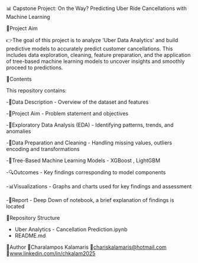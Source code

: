 📊 Capstone Project: On the Way? Predicting Uber Ride Cancellations with Machine Learning

🔹Project Aim

👉The goal of this project is to analyze 'Uber Data Analytics'  and build predictive models to accurately predict customer cancellations. This includes data exploration, cleaning, feature preparation, and the application of tree-based machine learning models to uncover insights and smoothly proceed to predictions.

🔹Contents

This repository contains:

-📄Data Description - Overview of the dataset and features

-🎯Project Aim - Problem statement and objectives

-🔎Exploratory Data Analysis (EDA) - Identifying patterns, trends, and anomalies

-🧹Data Preparation and Cleaning - Handling missing values, outliers encoding and transformations

-🌳Tree-Based Machine Learning Models - XGBoost , LightGBM

-🔍Outcomes  - Key findings corresponding to model components

-📊Visualizations - Graphs and charts used for key findings and assessment

-📝Report - Deep Down of notebook, a brief explanation of findings is located

🔹Repository Structure
- Uber Analytics - Cancellation Prediction.ipynb
- README.md

🔹Author 
👤Charalampos Kalamaris
📧chariskalamaris@hotmail.com
🔗www.linkedin.com/in/chkalam2025
